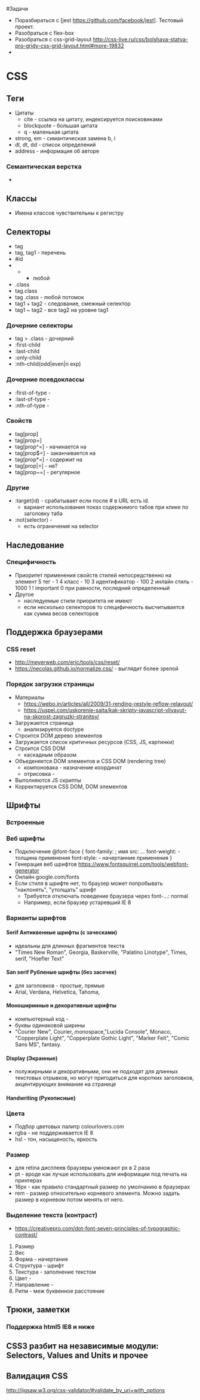 #Задачи
* Поразбираться с [jest https://github.com/facebook/jest]. Тестовый проект.
* Разобраться с flex-box
* Разобраться с css-grid-layout http://css-live.ru/css/bolshaya-statya-pro-gridy-css-grid-layout.html#more-19832
*

# CSS
## Теги
* Цитаты
    * cite - ссылка на цитату, индексируется поисковиками
    * blockquote - большая цитата
    * q - маленькая цитата
* strong, em - симантическая замена b, i
* dl, dt, dd - список определений
* address - информация об авторе

### Семантическая верстка
*

## Классы
* Имена классов чувствительны к регистру
## Селекторы
* tag
* tag, tag1 - перечень
* #id
* * - любой
* .class
* tag.class
* tag .class - любой потомок
* tag1 + tag2 - следование, смежный селектор
* tag1 ~ tag2 - все tag2 на уровне tag1
### Дочерние селекторы
* tag > .class - дочерний
* :first-child
* :last-child
* :only-child
* :nth-child(odd|even|n exp)
### Дочерние псевдоклассы
* :first-of-type -
* :last-of-type -
* :nth-of-type -
### Свойств
* tag[prop]
* tag[prop=]
* tag[prop^=] - начинается на
* tag[prop$=] - заканчивается на
* tag[prop*=] - содержит на
* tag[prop|=] - не?
* tag[prop~=] - регулярное
### Другие
* :target(id) - срабатывает если после # в URL есть id.
    * вариант использования показ содержимого табов при клике по заголовку таба
* :not(selector) -
    * есть ограничения на selector

## Наследование
### Специфичность
* Приоритет применения свойств стилей непосредственно на элемент
5 тег - 1
4 класс - 10
3 идентификатор - 100
2 инлайн стиль - 1000
1 ! important
0 при равности, последний определенный
* Другое
    * наследуемые стили приоритета не имеют
    * если несколько селекторов то специфичность высчитывается как сумма весов селекторов
## Поддержка браузерами
### CSS reset
* http://meyerweb.com/eric/tools/css/reset/
* https://necolas.github.io/normalize.css/ - выглядит более зрелой
### Порядок загрузки страницы
* Материалы
    * https://webo.in/articles/all/2009/31-rending-restyle-reflow-relayout/
    * https://uspei.com/uskorenie-sajta/kak-skripty-javascript-vliyayut-na-skorost-zagruzki-stranitsy/
* Загружается страница
    * анализируется doctype
* Строится DOM дерево элементов
* Загружается список критичных ресурсов (CSS, JS, картинки)
* Строится CSS DOM  
    * каскадным образом
* Объеденяется DOM элементов и CSS DOM (rendering tree)
    * компоновака - назначение координат
    * отрисовка - 
* Выполняются JS скрипты
* Корректируется CSS DOM, DOM элементов

## Шрифты
### Встроенные
### Веб шрифты
* Подключение @font-face {
    font-family: ; имя
    src: ...
    font-weight: - толщина применения
    font-style: - начертанние применения
}
* Генерация веб шрифтов https://www.fontsquirrel.com/tools/webfont-generator
* Онлайн google.com/fonts
* Если стиля в шрифте нет, то браузер может попробывать "наклонять", "утолщать" шрифт
    * Требуется отключать поведение браузера через font-...: normal
    * Например, если браузер устаревший IE 8
### Варианты шрифтов
#### Serif Антиквенные шрифты (с заческами)
* идеальны для длинных фрагментов текста
* "Times New Roman", Georgia, Baskerville, "Palatino Linotype", Times, serif, "Hoefler Text"
#### San serif Рубленые шрифты (без засечек)
* для заголовков - простые, прямые
* Arial, Verdana, Helvetica, Tahoma,
#### Моноширинные и декоративные шрифты
* компьютерный код -
* буквы одинаковой ширины
* "Courier New", Courier, monospace,"Lucida Console", Monaco, "Copperplate Light", "Copperplate Gothic Light", "Marker Felt", "Comic Sans MS", fantasy.
#### Display (Экранные)
*  полужирными и декоративными, они не подходят для длинных текстовых отрывков, но могут пригодиться для коротких
заголовков, акцентирующих внимание на странице
#### Handwriting (Рукописные)
### Цвета
* Подбор цветовых палитр colourlovers.com
* rgba - не поддерживается IE 8
* hsl - тон, насыщеность, яркость
### Размер
* для retina дисплеев браузеры умножают px в 2 раза
* pt - вроде как лучше использовать для информации под печать на принтерах
* 16px - как правило стандартный размер по умолчанию в браузерах
* rem - размер относительно корневого элемента. Можно задать размер в корневом потом менять от него.
### Выделение текста (контраст)
* https://creativepro.com/dot-font-seven-principles-of-typographic-contrast/
1. Размер
2. Вес
3. Форма - начертание
4. Структура - шрифт
5. Текстура - заполнение текстом
6. Цвет -
7. Направление -
8. Ритм - меж буквенное расстояние

## Трюки, заметки
### Поддержка html5 IE8 и ниже
<!--[if lt IE 9]> <script src="//html5shiv.
googlecode.com/ svn/trunk/html5.js"></script>
<![endif]-->
## CSS3 разбит на независимые модули: Selectors, Values and Units и прочее
## Валидация CSS
http://jigsaw.w3.org/css-validator/#validate_by_uri+with_options

